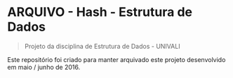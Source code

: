 # **ARQUIVO** - Hash - Estrutura de Dados

> Projeto da disciplina de Estrutura de Dados - UNIVALI

Este repositório foi criado para manter arquivado este projeto desenvolvido em maio / junho de 2016.